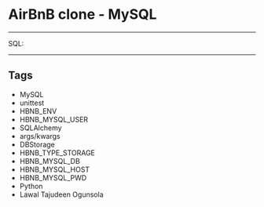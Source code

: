# AirBnB clone - MySQL

---

SQL:

---
## Tags

- MySQL
- unittest
- HBNB_ENV
- HBNB_MYSQL_USER
- SQLAlchemy
- args/kwargs
- DBStorage
- HBNB_TYPE_STORAGE
- HBNB_MYSQL_DB
- HBNB_MYSQL_HOST
- HBNB_MYSQL_PWD
- Python
- Lawal Tajudeen Ogunsola
